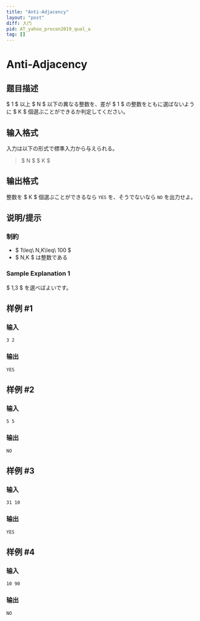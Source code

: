 ```yaml
---
title: "Anti-Adjacency"
layout: "post"
diff: 入门
pid: AT_yahoo_procon2019_qual_a
tag: []
---
```


# Anti-Adjacency

## 题目描述

[problemUrl]: https://atcoder.jp/contests/yahoo-procon2019-qual/tasks/yahoo_procon2019_qual_a

$ 1 $ 以上 $ N $ 以下の異なる整数を、差が $ 1 $ の整数をともに選ばないように $ K $ 個選ぶことができるか判定してください。

## 输入格式

入力は以下の形式で標準入力から与えられる。

> $ N $ $ K $

## 输出格式

整数を $ K $ 個選ぶことができるなら `YES` を、そうでないなら `NO` を出力せよ。

## 说明/提示

### 制約

- $ 1\leq\ N,K\leq\ 100 $
- $ N,K $ は整数である

### Sample Explanation 1

$ 1,3 $ を選べばよいです。

## 样例 #1

### 输入

```
3 2
```

### 输出

```
YES
```

## 样例 #2

### 输入

```
5 5
```

### 输出

```
NO
```

## 样例 #3

### 输入

```
31 10
```

### 输出

```
YES
```

## 样例 #4

### 输入

```
10 90
```

### 输出

```
NO
```

